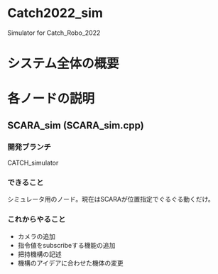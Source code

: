 # Catch2022_sim
Simulator for Catch_Robo_2022

# システム全体の概要

# 各ノードの説明

## SCARA_sim (SCARA_sim.cpp)
### 開発ブランチ
CATCH_simulator
### できること
シミュレータ用のノード。現在はSCARAが位置指定でぐるぐる動くだけ。
### これからやること
- カメラの追加
- 指令値をsubscribeする機能の追加
- 把持機構の記述
- 機構のアイデアに合わせた機体の変更

